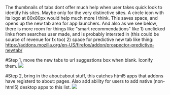 The thumbnails of tabs dont offer much help when user takes quick look to identify his sites. Maybe only for the very distinctive sites. A circle icon with its logo at 80x80px would help much more I think. This saves space, and opens up the new tab area for app launchers. And also as we see below, there is more room for things like "smart recommendations" like 1) unclicked links from searches user made, and is probably intersted in (this could be source of revenue for fx too) 2) space for predictive new tab like thing: https://addons.mozilla.org/en-US/firefox/addon/prospector-predictive-newtab/

#Step 1, move the new tabs to url suggestions box when blank. Iconify them.
![](http://i.imgur.com/Vzg7V77.png)

#Step 2, bring in the about:about stuff, this catches html5 apps that addons have registerd to about: pages. Also add ability for users to add native (non-html5) desktop apps to this list.
![](http://i.imgur.com/aV4HBD6.png)

